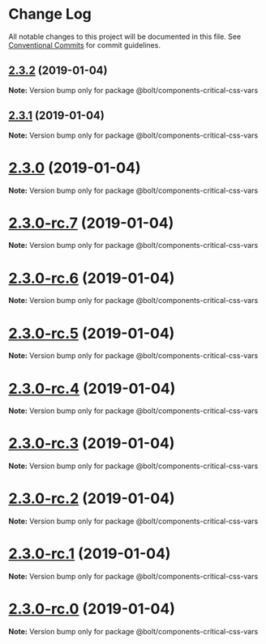 # Change Log

All notable changes to this project will be documented in this file.
See [Conventional Commits](https://conventionalcommits.org) for commit guidelines.

## [2.3.2](https://github.com/bolt-design-system/bolt/tree/master/packages/components/bolt-critical-css-vars/compare/v2.3.1...v2.3.2) (2019-01-04)

**Note:** Version bump only for package @bolt/components-critical-css-vars





## [2.3.1](https://github.com/bolt-design-system/bolt/tree/master/packages/components/bolt-critical-css-vars/compare/v2.3.0...v2.3.1) (2019-01-04)

**Note:** Version bump only for package @bolt/components-critical-css-vars





# [2.3.0](https://github.com/bolt-design-system/bolt/tree/master/packages/components/bolt-critical-css-vars/compare/v2.3.0-rc.7...v2.3.0) (2019-01-04)

**Note:** Version bump only for package @bolt/components-critical-css-vars





# [2.3.0-rc.7](https://github.com/bolt-design-system/bolt/tree/master/packages/components/bolt-critical-css-vars/compare/v2.3.0-rc.6...v2.3.0-rc.7) (2019-01-04)

**Note:** Version bump only for package @bolt/components-critical-css-vars





# [2.3.0-rc.6](https://github.com/bolt-design-system/bolt/tree/master/packages/components/bolt-critical-css-vars/compare/v2.3.0-rc.5...v2.3.0-rc.6) (2019-01-04)

**Note:** Version bump only for package @bolt/components-critical-css-vars





# [2.3.0-rc.5](https://github.com/bolt-design-system/bolt/tree/master/packages/components/bolt-critical-css-vars/compare/v2.3.0-rc.4...v2.3.0-rc.5) (2019-01-04)

**Note:** Version bump only for package @bolt/components-critical-css-vars





# [2.3.0-rc.4](https://github.com/bolt-design-system/bolt/tree/master/packages/components/bolt-critical-css-vars/compare/v2.3.0-rc.3...v2.3.0-rc.4) (2019-01-04)

**Note:** Version bump only for package @bolt/components-critical-css-vars





# [2.3.0-rc.3](https://github.com/bolt-design-system/bolt/tree/master/packages/components/bolt-critical-css-vars/compare/v2.3.0-rc.2...v2.3.0-rc.3) (2019-01-04)

**Note:** Version bump only for package @bolt/components-critical-css-vars





# [2.3.0-rc.2](https://github.com/bolt-design-system/bolt/tree/master/packages/components/bolt-critical-css-vars/compare/v2.3.0-rc.1...v2.3.0-rc.2) (2019-01-04)

**Note:** Version bump only for package @bolt/components-critical-css-vars





# [2.3.0-rc.1](https://github.com/bolt-design-system/bolt/tree/master/packages/components/bolt-critical-css-vars/compare/vv2.3.0-rc.0...v2.3.0-rc.1) (2019-01-04)

**Note:** Version bump only for package @bolt/components-critical-css-vars





# [2.3.0-rc.0](https://github.com/bolt-design-system/bolt/tree/master/packages/components/bolt-critical-css-vars/compare/v2.2.1...v2.3.0-rc.0) (2019-01-04)

**Note:** Version bump only for package @bolt/components-critical-css-vars
